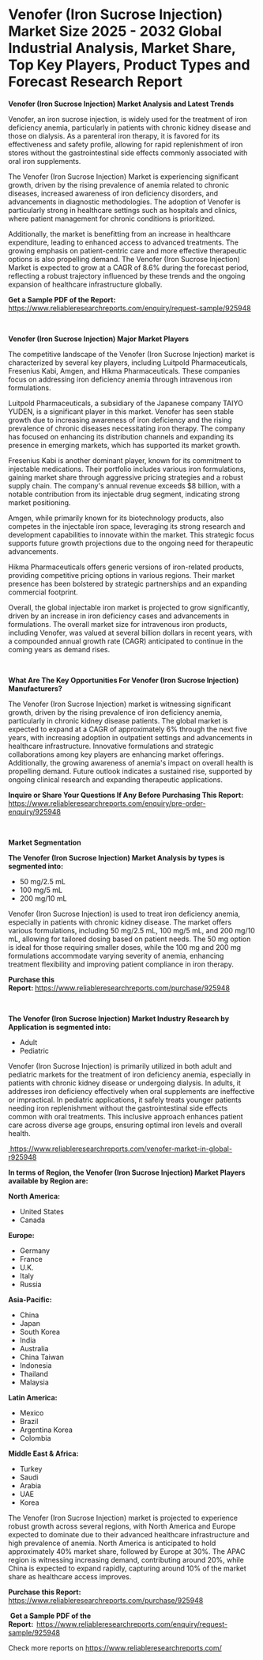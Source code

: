 <p><h1>Venofer (Iron Sucrose Injection) Market Size 2025 - 2032 Global Industrial Analysis, Market Share, Top Key Players, Product Types and Forecast Research Report</h1></p><p><strong>Venofer (Iron Sucrose Injection) Market Analysis and Latest Trends</strong></p>
<p><p>Venofer, an iron sucrose injection, is widely used for the treatment of iron deficiency anemia, particularly in patients with chronic kidney disease and those on dialysis. As a parenteral iron therapy, it is favored for its effectiveness and safety profile, allowing for rapid replenishment of iron stores without the gastrointestinal side effects commonly associated with oral iron supplements.</p><p>The Venofer (Iron Sucrose Injection) Market is experiencing significant growth, driven by the rising prevalence of anemia related to chronic diseases, increased awareness of iron deficiency disorders, and advancements in diagnostic methodologies. The adoption of Venofer is particularly strong in healthcare settings such as hospitals and clinics, where patient management for chronic conditions is prioritized. </p><p>Additionally, the market is benefitting from an increase in healthcare expenditure, leading to enhanced access to advanced treatments. The growing emphasis on patient-centric care and more effective therapeutic options is also propelling demand. The Venofer (Iron Sucrose Injection) Market is expected to grow at a CAGR of 8.6% during the forecast period, reflecting a robust trajectory influenced by these trends and the ongoing expansion of healthcare infrastructure globally.</p></p>
<p><strong>Get a Sample PDF of the Report:&nbsp;</strong> <a href="https://www.reliableresearchreports.com/enquiry/request-sample/925948?utm_campaign=3061&utm_medium=2&utm_source=Github&utm_content=ia&utm_term=09032025&utm_id=venofer-iron-sucrose-injection">https://www.reliableresearchreports.com/enquiry/request-sample/925948</a></p>
<p>&nbsp;</p>
<p><strong>Venofer (Iron Sucrose Injection) Major Market Players</strong></p>
<p><p>The competitive landscape of the Venofer (Iron Sucrose Injection) market is characterized by several key players, including Luitpold Pharmaceuticals, Fresenius Kabi, Amgen, and Hikma Pharmaceuticals. These companies focus on addressing iron deficiency anemia through intravenous iron formulations.</p><p>Luitpold Pharmaceuticals, a subsidiary of the Japanese company TAIYO YUDEN, is a significant player in this market. Venofer has seen stable growth due to increasing awareness of iron deficiency and the rising prevalence of chronic diseases necessitating iron therapy. The company has focused on enhancing its distribution channels and expanding its presence in emerging markets, which has supported its market growth.</p><p>Fresenius Kabi is another dominant player, known for its commitment to injectable medications. Their portfolio includes various iron formulations, gaining market share through aggressive pricing strategies and a robust supply chain. The company's annual revenue exceeds $8 billion, with a notable contribution from its injectable drug segment, indicating strong market positioning.</p><p>Amgen, while primarily known for its biotechnology products, also competes in the injectable iron space, leveraging its strong research and development capabilities to innovate within the market. This strategic focus supports future growth projections due to the ongoing need for therapeutic advancements.</p><p>Hikma Pharmaceuticals offers generic versions of iron-related products, providing competitive pricing options in various regions. Their market presence has been bolstered by strategic partnerships and an expanding commercial footprint.</p><p>Overall, the global injectable iron market is projected to grow significantly, driven by an increase in iron deficiency cases and advancements in formulations. The overall market size for intravenous iron products, including Venofer, was valued at several billion dollars in recent years, with a compounded annual growth rate (CAGR) anticipated to continue in the coming years as demand rises.</p></p>
<p>&nbsp;</p>
<p><strong>What Are The Key Opportunities For Venofer (Iron Sucrose Injection) Manufacturers?</strong></p>
<p><p>The Venofer (Iron Sucrose Injection) market is witnessing significant growth, driven by the rising prevalence of iron deficiency anemia, particularly in chronic kidney disease patients. The global market is expected to expand at a CAGR of approximately 6% through the next five years, with increasing adoption in outpatient settings and advancements in healthcare infrastructure. Innovative formulations and strategic collaborations among key players are enhancing market offerings. Additionally, the growing awareness of anemia's impact on overall health is propelling demand. Future outlook indicates a sustained rise, supported by ongoing clinical research and expanding therapeutic applications.</p></p>
<p><strong>Inquire or Share Your Questions If Any Before Purchasing This Report:</strong> <a href="https://www.reliableresearchreports.com/enquiry/pre-order-enquiry/925948?utm_campaign=3061&utm_medium=2&utm_source=Github&utm_content=ia&utm_term=09032025&utm_id=venofer-iron-sucrose-injection">https://www.reliableresearchreports.com/enquiry/pre-order-enquiry/925948</a></p>
<p>&nbsp;</p>
<p><strong>Market Segmentation</strong></p>
<p><strong>The Venofer (Iron Sucrose Injection) Market Analysis by types is segmented into:</strong></p>
<p><ul><li>50 mg/2.5 mL</li><li>100 mg/5 mL</li><li>200 mg/10 mL</li></ul></p>
<p><p>Venofer (Iron Sucrose Injection) is used to treat iron deficiency anemia, especially in patients with chronic kidney disease. The market offers various formulations, including 50 mg/2.5 mL, 100 mg/5 mL, and 200 mg/10 mL, allowing for tailored dosing based on patient needs. The 50 mg option is ideal for those requiring smaller doses, while the 100 mg and 200 mg formulations accommodate varying severity of anemia, enhancing treatment flexibility and improving patient compliance in iron therapy.</p></p>
<p><strong>Purchase this Report:&nbsp;</strong><a href="https://www.reliableresearchreports.com/purchase/925948?utm_campaign=3061&utm_medium=2&utm_source=Github&utm_content=ia&utm_term=09032025&utm_id=venofer-iron-sucrose-injection">https://www.reliableresearchreports.com/purchase/925948</a></p>
<p>&nbsp;</p>
<p><strong>The Venofer (Iron Sucrose Injection) Market Industry Research by Application is segmented into:</strong></p>
<p><ul><li>Adult</li><li>Pediatric</li></ul></p>
<p><p>Venofer (Iron Sucrose Injection) is primarily utilized in both adult and pediatric markets for the treatment of iron deficiency anemia, especially in patients with chronic kidney disease or undergoing dialysis. In adults, it addresses iron deficiency effectively when oral supplements are ineffective or impractical. In pediatric applications, it safely treats younger patients needing iron replenishment without the gastrointestinal side effects common with oral treatments. This inclusive approach enhances patient care across diverse age groups, ensuring optimal iron levels and overall health.</p></p>
<p><a href="https://www.reliableresearchreports.com/venofer-market-in-global-r925948?utm_campaign=3061&utm_medium=2&utm_source=Github&utm_content=ia&utm_term=09032025&utm_id=venofer-iron-sucrose-injection">&nbsp;https://www.reliableresearchreports.com/venofer-market-in-global-r925948</a></p>
<p><strong>In terms of Region, the Venofer (Iron Sucrose Injection) Market Players available by Region are:</strong></p>
<p>
    <p> <strong> North America: </strong>
        <ul>
            <li>United States</li>
            <li>Canada</li>
        </ul>
        </p> 
    <p> <strong> Europe: </strong>
        <ul>
            <li>Germany</li>
            <li>France</li>
            <li>U.K.</li>
            <li>Italy</li>
            <li>Russia</li>
        </ul>
        </p> 
    <p> <strong> Asia-Pacific: </strong>
        <ul>
            <li>China</li>
            <li>Japan</li>
            <li>South Korea</li>
            <li>India</li>
            <li>Australia</li>
            <li>China Taiwan</li>
            <li>Indonesia</li>
            <li>Thailand</li>
            <li>Malaysia</li>
        </ul>
        </p> 
    <p> <strong> Latin America: </strong>
        <ul>
            <li>Mexico</li>
            <li>Brazil</li>
            <li>Argentina Korea</li>
            <li>Colombia</li>
        </ul>
        </p> 
    <p> <strong> Middle East & Africa: </strong>
        <ul>
            <li>Turkey</li>
            <li>Saudi</li>
            <li>Arabia</li>
            <li>UAE</li>
            <li>Korea</li>
        </ul>
    </p>
    </p>
<p><p>The Venofer (Iron Sucrose Injection) market is projected to experience robust growth across several regions, with North America and Europe expected to dominate due to their advanced healthcare infrastructure and high prevalence of anemia. North America is anticipated to hold approximately 40% market share, followed by Europe at 30%. The APAC region is witnessing increasing demand, contributing around 20%, while China is expected to expand rapidly, capturing around 10% of the market share as healthcare access improves.</p></p>
<p><strong>Purchase this Report: </strong><a href="https://www.reliableresearchreports.com/purchase/925948?utm_campaign=3061&utm_medium=2&utm_source=Github&utm_content=ia&utm_term=09032025&utm_id=venofer-iron-sucrose-injection">https://www.reliableresearchreports.com/purchase/925948</a></p>
<p>&nbsp;<strong>Get a Sample PDF of the Report:&nbsp;&nbsp;</strong><a href="https://www.reliableresearchreports.com/enquiry/request-sample/925948?utm_campaign=3061&utm_medium=2&utm_source=Github&utm_content=ia&utm_term=09032025&utm_id=venofer-iron-sucrose-injection">https://www.reliableresearchreports.com/enquiry/request-sample/925948</a></p>
<p><strong></strong></p>
<p>Check more reports on <a href="https://www.reliableresearchreports.com/?utm_campaign=3061&utm_medium=2&utm_source=Github&utm_content=ia&utm_term=09032025&utm_id=venofer-iron-sucrose-injection">https://www.reliableresearchreports.com/</a></p>
